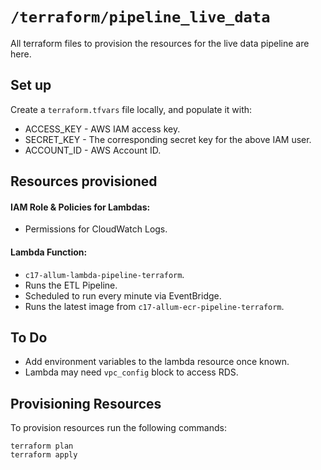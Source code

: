# `/terraform/pipeline_live_data`

All terraform files to provision the resources for the live data pipeline are here.

## Set up

Create a `terraform.tfvars` file locally, and populate it with:

- ACCESS_KEY - AWS IAM access key.
- SECRET_KEY - The corresponding secret key for the above IAM user.
- ACCOUNT_ID - AWS Account ID.

## Resources provisioned

#### IAM Role & Policies for Lambdas:
- Permissions for CloudWatch Logs.

#### Lambda Function:
- `c17-allum-lambda-pipeline-terraform`.
- Runs the ETL Pipeline.
- Scheduled to run every minute via EventBridge.
- Runs the latest image from `c17-allum-ecr-pipeline-terraform`.

## To Do

- Add environment variables to the lambda resource once known.
- Lambda may need `vpc_config` block to access RDS.

## Provisioning Resources

To provision resources run the following commands:

`terraform plan`  
`terraform apply`